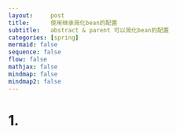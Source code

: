 ```yaml
---
layout:     post
title:      使用继承简化bean的配置
subtitle:   abstract & parent 可以简化bean的配置
categories: [spring]
mermaid: false
sequence: false
flow: false
mathjax: false
mindmap: false
mindmap2: false
---
```


# 1. 